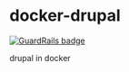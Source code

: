 docker-drupal
=============

[![GuardRails badge](https://badges.production.guardrails.io/moul/docker-drupal.svg)](https://www.guardrails.io)

drupal in docker
